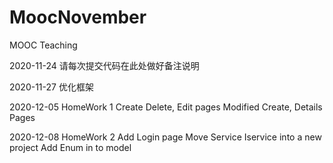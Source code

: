 # MoocNovember
MOOC Teaching

2020-11-24 请每次提交代码在此处做好备注说明

2020-11-27 优化框架

2020-12-05 HomeWork 1
           Create Delete, Edit pages
           Modified Create, Details Pages  


2020-12-08 HomeWork 2
           Add Login page
           Move Service Iservice into a new project
           Add Enum in to model
